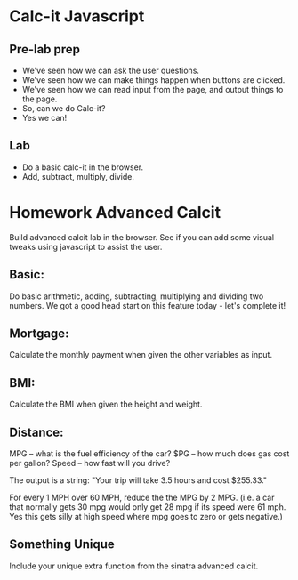 Calc-it Javascript
==================

## Pre-lab prep

- We've seen how we can ask the user questions. 
- We've seen how we can make things happen when buttons are clicked.
- We've seen how we can read input from the page, and output things to the page. 
- So, can we do Calc-it? 
- Yes we can! 

## Lab

- Do a basic calc-it in the browser. 
- Add, subtract, multiply, divide. 


Homework Advanced Calcit
========================

Build advanced calcit lab in the browser.  See if you can add some visual tweaks using javascript to assist the user.

## Basic:

Do basic arithmetic, adding, subtracting, multiplying and dividing two numbers. We got a good head start on this feature today - let's complete it!

## Mortgage:

Calculate the monthly payment when given the other variables as input.

## BMI:

Calculate the BMI when given the height and weight.

## Distance:

MPG – what is the fuel efficiency of the car? $PG – how much does gas cost per gallon? 
Speed – how fast will you drive?

The output is a string: "Your trip will take 3.5 hours and cost $255.33."

For every 1 MPH over 60 MPH, reduce the the MPG by 2 MPG. (i.e. a car that normally gets 30 mpg would only get 28 mpg if its speed were 61 mph. Yes this gets silly at high speed where mpg goes to zero or gets negative.)

## Something Unique

Include your unique extra function from the sinatra advanced calcit.

